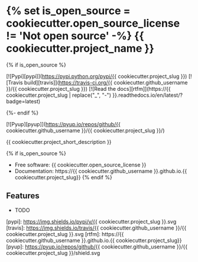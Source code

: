 {% set is_open_source = cookiecutter.open_source_license != 'Not open source' -%}
{{ cookiecutter.project_name }}
===============================

{% if is_open_source %}

[![Pypi][pypi]](https://pypi.python.org/pypi/{{ cookiecutter.project_slug }})
[![Travis build][travis]](https://travis-ci.org/{{ cookiecutter.github_username }}/{{ cookiecutter.project_slug }})
[![Read the docs][rtfm]](https://{{ cookiecutter.project_slug | replace("_", "-") }}.readthedocs.io/en/latest/?badge=latest)

{%- endif %}

[![Pyup][pyup]](https://pyup.io/repos/github/{{ cookiecutter.github_username }}/{{ cookiecutter.project_slug }}/)

{{ cookiecutter.project_short_description }}

{% if is_open_source %}
* Free software: {{ cookiecutter.open_source_license }}
* Documentation: https://{{ cookiecutter.github_username }}.github.io.{{ cookiecutter.project_slug}}
{% endif %}

Features
--------

* TODO

[pypi]: https://img.shields.io/pypi/v/{{ cookiecutter.project_slug }}.svg
[travis]: https://img.shields.io/travis/{{ cookiecutter.github_username }}/{{ cookiecutter.project_slug }}.svg
[rtfm]: https://{{ cookiecutter.github_username }}.github.io.{{ cookiecutter.project_slug}}
[pyup]: https://pyup.io/repos/github/{{ cookiecutter.github_username }}/{{ cookiecutter.project_slug }}/shield.svg
